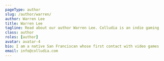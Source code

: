 ```yaml
---
pageType: author
slug: /author/warren/
author: Warren Lee
title: Warren Lee
tagline: Read about our author Warren Lee. Colludia is an indie gaming blog focused on games with stories to tell and the developers behind them.
class: author
roles: [author]
avatar: avatar-4
bio: I am a native San Franciscan whose first contact with video games came in the form of my cousin’s Taiwanese Famicom. We would while away the hours playing “Super Ramio Bros” on a cartridge that purported to hold 100 games when in reality some were duplicates with a few lines of code changed to display alternate colors. My second contact with video games came when my father came home with a 486 Dx2 IBM PC clone on which I played the cd-rom version of *The Secret of Monkey Island* and *The 7th Guest* and though the PC was meant for productivity, I used it for anything but. My third contact with video games was in college when I purchased my first Playstation game console and my first game was Dino Crisis. I was originally inspired by borrowing a friend’s Playstation and playing Metal Gear Solid for hours on end.
email: info@colludia.com
---
```

